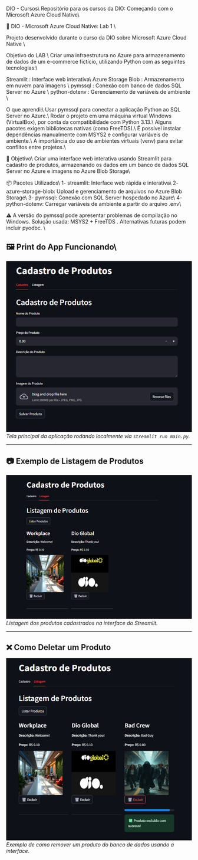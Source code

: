 DIO - Cursos\\
Repositório para os cursos da DIO: Começando com o Microsoft Azure Cloud Native\\

🧪 DIO - Microsoft Azure Cloud Native: Lab 1 \\

Projeto desenvolvido durante o curso da DIO sobre Microsoft Azure Cloud Native \\

Objetivo do LAB \\
Criar uma infraestrutura no Azure para armazenamento de dados de um e-commerce fictício, utilizando Python com as seguintes tecnologias:\\

Streamlit : Interface web interativa\\
Azure Storage Blob : Armazenamento em nuvem para imagens \\
pymssql : Conexão com banco de dados SQL Server no Azure \\
python-dotenv : Gerenciamento de variáveis de ambiente \\

O que aprendi:\\
Usar pymssql para conectar a aplicação Python ao SQL Server no Azure.\\
Rodar o projeto em uma máquina virtual Windows (VirtualBox), por conta da compatibilidade com Python 3.13.\\
Alguns pacotes exigem bibliotecas nativas (como FreeTDS).\\
É possível instalar dependências manualmente com MSYS2 e configurar variáveis de ambiente.\\
A importância do uso de ambientes virtuais (venv) para evitar conflitos entre projetos.\\

🎯 Objetivo\\
Criar uma interface web interativa usando Streamlit para cadastro de produtos, armazenando os dados em um banco de dados SQL Server no Azure e imagens no Azure Blob Storage\\

📦 Pacotes Utilizados\\
  1- streamlit: Interface web rápida e interativa\\
  2- azure-storage-blob: Upload e gerenciamento de arquivos no Azure Blob Storage\\
  3- pymssql: Conexão com SQL Server hospedado no Azure\\
  4- python-dotenv: Carregar variáveis de ambiente a partir do arquivo .env\\

⚠️ A versão do pymssql pode apresentar problemas de compilação no Windows. Solução usada: MSYS2 + FreeTDS . Alternativas futuras podem incluir pyodbc. \\

## 🖼️ Print do App Funcionando\\

![Tela Principal da Aplicação](imagens/principal.jpg)  
*Tela principal da aplicação rodando localmente via `streamlit run main.py`.*

---

## 📷 Exemplo de Listagem de Produtos

![Produtos Cadastrados](imagens/2.jpg)  
*Listagem dos produtos cadastrados na interface do Streamlit.*

---

## ❌ Como Deletar um Produto

![Deletar Produto](imagens/1.jpg)  
*Exemplo de como remover um produto do banco de dados usando a interface.*

